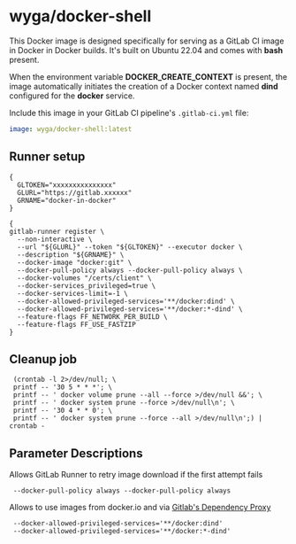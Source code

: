 # wyga/docker-shell

This Docker image is designed specifically for serving as a GitLab CI image in Docker in Docker builds. It's built on Ubuntu 22.04 and comes with **bash** present.

When the environment variable **DOCKER_CREATE_CONTEXT** is present, the image automatically initiates the creation of a Docker context named **dind** configured for the **docker** service.

Include this image in your GitLab CI pipeline's `.gitlab-ci.yml` file:

```yaml
image: wyga/docker-shell:latest
```

## Runner setup

```
{
  GLTOKEN="xxxxxxxxxxxxxxx"
  GLURL="https://gitlab.xxxxxx"
  GRNAME="docker-in-docker"
}
```

```
{
gitlab-runner register \
  --non-interactive \
  --url "${GLURL}" --token "${GLTOKEN}" --executor docker \
  --description "${GRNAME}" \
  --docker-image "docker:git" \
  --docker-pull-policy always --docker-pull-policy always \
  --docker-volumes "/certs/client" \
  --docker-services_privileged=true \
  --docker-services-limit=-1 \
  --docker-allowed-privileged-services='**/docker:dind' \
  --docker-allowed-privileged-services='**/docker:*-dind' \
  --feature-flags FF_NETWORK_PER_BUILD \
  --feature-flags FF_USE_FASTZIP
}
```

## Cleanup job

```
 (crontab -l 2>/dev/null; \
 printf -- '30 5 * * *'; \
 printf -- ' docker volume prune --all --force >/dev/null &&'; \
 printf -- ' docker system prune --force >/dev/null\n'; \
 printf -- '30 4 * * 0'; \
 printf -- ' docker system prune --force --all >/dev/null\n';) | crontab -
```

## Parameter Descriptions

Allows GitLab Runner to retry image download if the first attempt fails

```
 --docker-pull-policy always --docker-pull-policy always
```


Allows to use images from docker.io and via [Gitlab's Dependency Proxy](https://docs.gitlab.com/ee/user/packages/dependency_proxy/)

```
 --docker-allowed-privileged-services='**/docker:dind'
 --docker-allowed-privileged-services='**/docker:*-dind'
```
